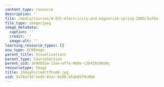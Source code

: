 ```yaml
---
content_type: resource
description: ''
file: /media/courses/8-02t-electricity-and-magnetism-spring-2005/5a76e73d5ed583ac6e86b5ab02f0c060_15magForceAttThumb.jpg
file_type: image/jpeg
image_metadata:
  caption: ''
  credit: ''
  image-alt: ''
learning_resource_types: []
ocw_type: OCWImage
parent_title: Visualizations
parent_type: CourseSection
parent_uid: 3e9d053a-11ee-effa-00de-c3b42819928c
resourcetype: Image
title: 15magForceAttThumb.jpg
uid: 5a76e73d-5ed5-83ac-6e86-b5ab02f0c060
---
```

